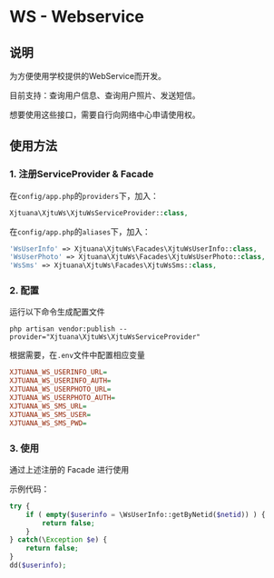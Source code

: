 # WS - Webservice

## 说明

为方便使用学校提供的WebService而开发。

目前支持：查询用户信息、查询用户照片、发送短信。

想要使用这些接口，需要自行向网络中心申请使用权。

## 使用方法

### 1. 注册ServiceProvider & Facade

在`config/app.php`的`providers`下，加入：

```php
Xjtuana\XjtuWs\XjtuWsServiceProvider::class,
```

在`config/app.php`的`aliases`下，加入：

```php
'WsUserInfo' => Xjtuana\XjtuWs\Facades\XjtuWsUserInfo::class,
'WsUserPhoto' => Xjtuana\XjtuWs\Facades\XjtuWsUserPhoto::class,
'WsSms' => Xjtuana\XjtuWs\Facades\XjtuWsSms::class,
```

### 2. 配置

运行以下命令生成配置文件

```shell
php artisan vendor:publish --provider="Xjtuana\XjtuWs\XjtuWsServiceProvider"
```

根据需要，在`.env`文件中配置相应变量

```ini
XJTUANA_WS_USERINFO_URL=
XJTUANA_WS_USERINFO_AUTH=
XJTUANA_WS_USERPHOTO_URL=
XJTUANA_WS_USERPHOTO_AUTH=
XJTUANA_WS_SMS_URL=
XJTUANA_WS_SMS_USER=
XJTUANA_WS_SMS_PWD=
```

### 3. 使用

通过上述注册的 Facade 进行使用

示例代码：

```php
try {
    if ( empty($userinfo = \WsUserInfo::getByNetid($netid)) ) {
        return false;
    }
} catch(\Exception $e) {
    return false;
}
dd($userinfo);
```